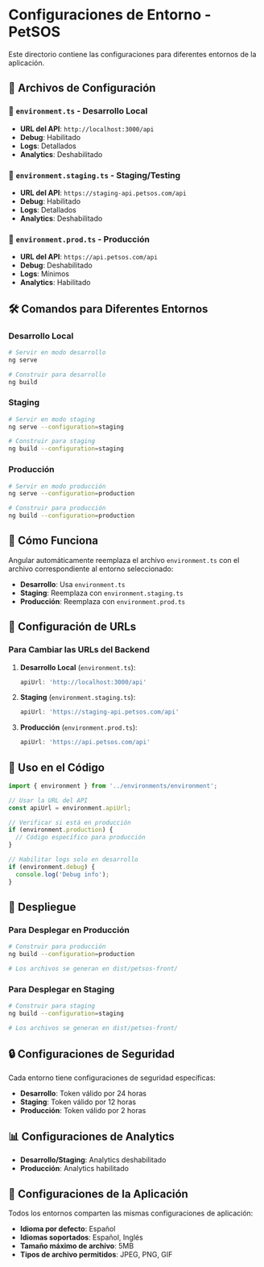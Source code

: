 # Configuraciones de Entorno - PetSOS

Este directorio contiene las configuraciones para diferentes entornos de la aplicación.

## 📁 Archivos de Configuración

### 🔧 `environment.ts` - Desarrollo Local
- **URL del API**: `http://localhost:3000/api`
- **Debug**: Habilitado
- **Logs**: Detallados
- **Analytics**: Deshabilitado

### 🧪 `environment.staging.ts` - Staging/Testing
- **URL del API**: `https://staging-api.petsos.com/api`
- **Debug**: Habilitado
- **Logs**: Detallados
- **Analytics**: Deshabilitado

### 🚀 `environment.prod.ts` - Producción
- **URL del API**: `https://api.petsos.com/api`
- **Debug**: Deshabilitado
- **Logs**: Mínimos
- **Analytics**: Habilitado

## 🛠️ Comandos para Diferentes Entornos

### Desarrollo Local
```bash
# Servir en modo desarrollo
ng serve

# Construir para desarrollo
ng build
```

### Staging
```bash
# Servir en modo staging
ng serve --configuration=staging

# Construir para staging
ng build --configuration=staging
```

### Producción
```bash
# Servir en modo producción
ng serve --configuration=production

# Construir para producción
ng build --configuration=production
```

## 🔄 Cómo Funciona

Angular automáticamente reemplaza el archivo `environment.ts` con el archivo correspondiente al entorno seleccionado:

- **Desarrollo**: Usa `environment.ts`
- **Staging**: Reemplaza con `environment.staging.ts`
- **Producción**: Reemplaza con `environment.prod.ts`

## 📝 Configuración de URLs

### Para Cambiar las URLs del Backend

1. **Desarrollo Local** (`environment.ts`):
   ```typescript
   apiUrl: 'http://localhost:3000/api'
   ```

2. **Staging** (`environment.staging.ts`):
   ```typescript
   apiUrl: 'https://staging-api.petsos.com/api'
   ```

3. **Producción** (`environment.prod.ts`):
   ```typescript
   apiUrl: 'https://api.petsos.com/api'
   ```

## 🔧 Uso en el Código

```typescript
import { environment } from '../environments/environment';

// Usar la URL del API
const apiUrl = environment.apiUrl;

// Verificar si está en producción
if (environment.production) {
  // Código específico para producción
}

// Habilitar logs solo en desarrollo
if (environment.debug) {
  console.log('Debug info');
}
```

## 🚀 Despliegue

### Para Desplegar en Producción
```bash
# Construir para producción
ng build --configuration=production

# Los archivos se generan en dist/petsos-front/
```

### Para Desplegar en Staging
```bash
# Construir para staging
ng build --configuration=staging

# Los archivos se generan en dist/petsos-front/
```

## 🔒 Configuraciones de Seguridad

Cada entorno tiene configuraciones de seguridad específicas:

- **Desarrollo**: Token válido por 24 horas
- **Staging**: Token válido por 12 horas
- **Producción**: Token válido por 2 horas

## 📊 Configuraciones de Analytics

- **Desarrollo/Staging**: Analytics deshabilitado
- **Producción**: Analytics habilitado

## 🎯 Configuraciones de la Aplicación

Todos los entornos comparten las mismas configuraciones de aplicación:

- **Idioma por defecto**: Español
- **Idiomas soportados**: Español, Inglés
- **Tamaño máximo de archivo**: 5MB
- **Tipos de archivo permitidos**: JPEG, PNG, GIF